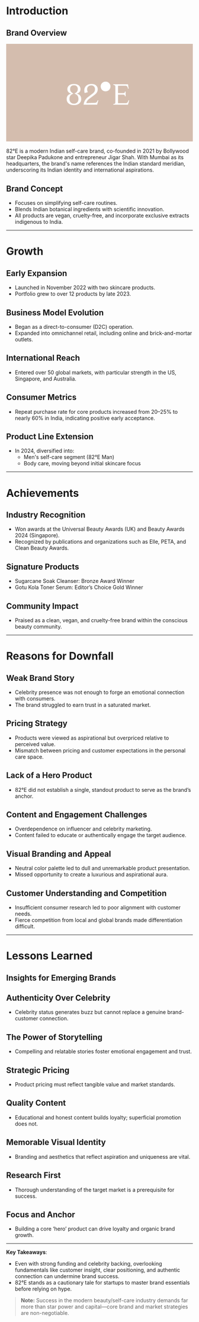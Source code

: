 # Introduction

## Brand Overview

![82°E logo](./../thumbnails/2025_august_1.jpg "82°E Logo")

82°E is a modern Indian self-care brand, co-founded in 2021 by Bollywood star Deepika Padukone and entrepreneur Jigar Shah. With Mumbai as its headquarters, the brand's name references the Indian standard meridian, underscoring its Indian identity and international aspirations.

## Brand Concept
- Focuses on simplifying self-care routines.
- Blends Indian botanical ingredients with scientific innovation.
- All products are vegan, cruelty-free, and incorporate exclusive extracts indigenous to India.

---

# Growth

## Early Expansion
- Launched in November 2022 with two skincare products.
- Portfolio grew to over 12 products by late 2023.

## Business Model Evolution
- Began as a direct-to-consumer (D2C) operation.
- Expanded into omnichannel retail, including online and brick-and-mortar outlets.

## International Reach
- Entered over 50 global markets, with particular strength in the US, Singapore, and Australia.

## Consumer Metrics
- Repeat purchase rate for core products increased from 20–25% to nearly 60% in India, indicating positive early acceptance.

## Product Line Extension
- In 2024, diversified into:
  - Men's self-care segment (82°E Man)
  - Body care, moving beyond initial skincare focus

---

# Achievements

## Industry Recognition
- Won awards at the Universal Beauty Awards (UK) and Beauty Awards 2024 (Singapore).
- Recognized by publications and organizations such as Elle, PETA, and Clean Beauty Awards.

## Signature Products
- Sugarcane Soak Cleanser: Bronze Award Winner
- Gotu Kola Toner Serum: Editor’s Choice Gold Winner

## Community Impact
- Praised as a clean, vegan, and cruelty-free brand within the conscious beauty community.

---

# Reasons for Downfall

## Weak Brand Story
- Celebrity presence was not enough to forge an emotional connection with consumers.
- The brand struggled to earn trust in a saturated market.

## Pricing Strategy
- Products were viewed as aspirational but overpriced relative to perceived value.
- Mismatch between pricing and customer expectations in the personal care space.

## Lack of a Hero Product
- 82°E did not establish a single, standout product to serve as the brand’s anchor.

## Content and Engagement Challenges
- Overdependence on influencer and celebrity marketing.
- Content failed to educate or authentically engage the target audience.

## Visual Branding and Appeal
- Neutral color palette led to dull and unremarkable product presentation.
- Missed opportunity to create a luxurious and aspirational aura.

## Customer Understanding and Competition
- Insufficient consumer research led to poor alignment with customer needs.
- Fierce competition from local and global brands made differentiation difficult.

---

# Lessons Learned

## Insights for Emerging Brands

## Authenticity Over Celebrity
- Celebrity status generates buzz but cannot replace a genuine brand-customer connection.

## The Power of Storytelling
- Compelling and relatable stories foster emotional engagement and trust.

## Strategic Pricing
- Product pricing must reflect tangible value and market standards.

## Quality Content
- Educational and honest content builds loyalty; superficial promotion does not.

## Memorable Visual Identity
- Branding and aesthetics that reflect aspiration and uniqueness are vital.

## Research First
- Thorough understanding of the target market is a prerequisite for success.

## Focus and Anchor
- Building a core ‘hero’ product can drive loyalty and organic brand growth.

---

**Key Takeaways**:
- Even with strong funding and celebrity backing, overlooking fundamentals like customer insight, clear positioning, and authentic connection can undermine brand success.
- 82°E stands as a cautionary tale for startups to master brand essentials before relying on hype.

> **Note:** Success in the modern beauty/self-care industry demands far more than star power and capital—core brand and market strategies are non-negotiable.
